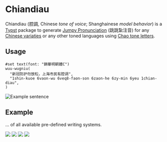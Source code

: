 # Chiandiau

Chiandiau (腔調, Chinese _tone of voice_; Shanghainese _model behavior_) is a [Typst](https://github.com/typst/typst) package to generate [Jumpy Pronunciation](https://test.hambaanglaang.hk/) (跳跳紮注音) for any [Chinese variaties](https://en.wikipedia.org/wiki/Varieties_of_Chinese) or any other toned languages using [Chao tone letters](https://en.wikipedia.org/wiki/Tone_letter).

## Usage

<!-- #import "@preview/chiandiau": wuu-wugniu -->
```typ
#set text(font: "錦華明朝體C")
wuu-wugniu(
  "新冠防护勿放松，上海市民有腔调",
  "1shin-kuoe 6vaon-wu 6veq8-faon-son 6zaon-he 6zy-min 6yeu 1chian-diau",
)
```

![Example sentence](/fig1.svg)

## Example

… of all available pre-defined writing systems.

![](./fig-example-1.svg)
![](./fig-example-2.svg)
![](./fig-example-3.svg)
![](./fig-example-4.svg)
